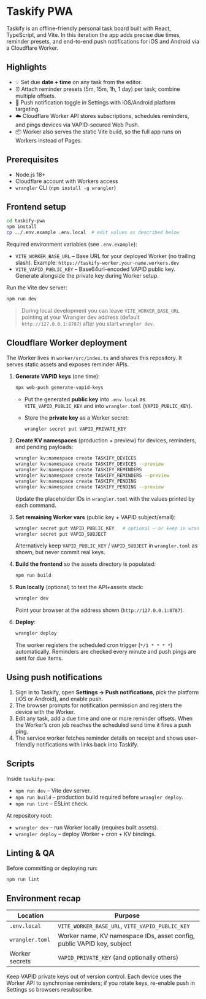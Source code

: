 # Taskify PWA

Taskify is an offline-friendly personal task board built with React, TypeScript, and Vite. In this iteration the app adds precise due times, reminder presets, and end-to-end push notifications for iOS and Android via a Cloudflare Worker.

## Highlights

- 💡 Set due **date + time** on any task from the editor.
- ⏰ Attach reminder presets (5m, 15m, 1h, 1 day) per task; combine multiple offsets.
- 🔔 Push notification toggle in Settings with iOS/Android platform targeting.
- ☁️ Cloudflare Worker API stores subscriptions, schedules reminders, and pings devices via VAPID-secured Web Push.
- 📦 Worker also serves the static Vite build, so the full app runs on Workers instead of Pages.

## Prerequisites

- Node.js 18+
- Cloudflare account with Workers access
- `wrangler` CLI (`npm install -g wrangler`)

## Frontend setup

```bash
cd taskify-pwa
npm install
cp ../.env.example .env.local  # edit values as described below
```

Required environment variables (see `.env.example`):

- `VITE_WORKER_BASE_URL` – Base URL for your deployed Worker (no trailing slash). Example: `https://taskify-worker.your-name.workers.dev`
- `VITE_VAPID_PUBLIC_KEY` – Base64url-encoded VAPID public key. Generate alongside the private key during Worker setup.

Run the Vite dev server:

```bash
npm run dev
```

> During local development you can leave `VITE_WORKER_BASE_URL` pointing at your Wrangler dev address (default `http://127.0.0.1:8787`) after you start `wrangler dev`.

## Cloudflare Worker deployment

The Worker lives in `worker/src/index.ts` and shares this repository. It serves static assets and exposes reminder APIs.

1. **Generate VAPID keys** (one time):

   ```bash
   npx web-push generate-vapid-keys
   ```

   - Put the generated **public key** into `.env.local` as `VITE_VAPID_PUBLIC_KEY` and into `wrangler.toml` (`VAPID_PUBLIC_KEY`).
   - Store the **private key** as a Worker secret:

     ```bash
     wrangler secret put VAPID_PRIVATE_KEY
     ```

2. **Create KV namespaces** (production + preview) for devices, reminders, and pending payloads:

   ```bash
   wrangler kv:namespace create TASKIFY_DEVICES
   wrangler kv:namespace create TASKIFY_DEVICES --preview
   wrangler kv:namespace create TASKIFY_REMINDERS
   wrangler kv:namespace create TASKIFY_REMINDERS --preview
   wrangler kv:namespace create TASKIFY_PENDING
   wrangler kv:namespace create TASKIFY_PENDING --preview
   ```

   Update the placeholder IDs in `wrangler.toml` with the values printed by each command.

3. **Set remaining Worker vars** (public key + VAPID subject/email):

   ```bash
   wrangler secret put VAPID_PUBLIC_KEY   # optional – or keep in wrangler.toml
   wrangler secret put VAPID_SUBJECT
   ```

   Alternatively keep `VAPID_PUBLIC_KEY` / `VAPID_SUBJECT` in `wrangler.toml` as shown, but never commit real keys.

4. **Build the frontend** so the assets directory is populated:

   ```bash
   npm run build
   ```

5. **Run locally** (optional) to test the API+assets stack:

   ```bash
   wrangler dev
   ```

   Point your browser at the address shown (`http://127.0.0.1:8787`).

6. **Deploy**:

   ```bash
   wrangler deploy
   ```

   The worker registers the scheduled cron trigger (`*/1 * * * *`) automatically. Reminders are checked every minute and push pings are sent for due items.

## Using push notifications

1. Sign in to Taskify, open **Settings → Push notifications**, pick the platform (iOS or Android), and enable push.
2. The browser prompts for notification permission and registers the device with the Worker.
3. Edit any task, add a due time and one or more reminder offsets. When the Worker’s cron job reaches the scheduled send time it fires a push ping.
4. The service worker fetches reminder details on receipt and shows user-friendly notifications with links back into Taskify.

## Scripts

Inside `taskify-pwa`:

- `npm run dev` – Vite dev server.
- `npm run build` – production build required before `wrangler deploy`.
- `npm run lint` – ESLint check.

At repository root:

- `wrangler dev` – run Worker locally (requires built assets).
- `wrangler deploy` – deploy Worker + cron + KV bindings.

## Linting & QA

Before committing or deploying run:

```bash
npm run lint
```

## Environment recap

| Location | Purpose |
| --- | --- |
| `.env.local` | `VITE_WORKER_BASE_URL`, `VITE_VAPID_PUBLIC_KEY` |
| `wrangler.toml` | Worker name, KV namespace IDs, asset config, public VAPID key, subject |
| Worker secrets | `VAPID_PRIVATE_KEY` (and optionally others) |

Keep VAPID private keys out of version control. Each device uses the Worker API to synchronise reminders; if you rotate keys, re-enable push in Settings so browsers resubscribe.
